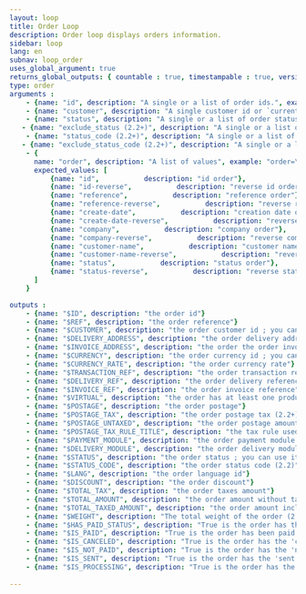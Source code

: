 ```yaml
---
layout: loop
title: Order Loop
description: Order loop displays orders information.
sidebar: loop
lang: en
subnav: loop_order
uses_global_argument: true
returns_global_outputs: { countable : true, timestampable : true, versionable : false }
type: order
arguments :
    - {name: "id", description: "A single or a list of order ids.", example: "id=\"2\", id=\"1,4,7\""}
    - {name: "customer", description: "A single customer id or `current` keyword to get logged in user or `*` keyword to match all users.", example: "customer=\"2\", customer=\"current\"", default: "current"}
    - {name: "status", description: "A single or a list of order status ID or `*` keyword to match all", example: "status=\"*\", status=\"1,4,7\""}
   - {name: "exclude_status (2.2+)", description: "A single or a list of order status ID which are to be excluded from the results", example: "status=\"*\", exclude_status=\"1,4,7\""}
    - {name: "status_code (2.2+)", description: "A single or a list of order status codes or `*` keyword to match all. The valid status codes are not_paid, paid, processing, sent, canceled, or any custom status that may be defined", example: "status=\"*\", status=\"not_paid,canceled\""}
   - {name: "exclude_status_code (2.2+)", description: "A single or a list of order status codes which are to be excluded from the results. The valid status codes are not_paid, paid, processing, sent, canceled, or any custom status that may be defined", example: "exclude_status_code=\"paid,processing\""} 
    - {
      name: "order", description: "A list of values", example: "order=\"reference-reverse\"", default: "create-date-reverse",
      expected_values: [
          {name: "id",           description: "id order"},
          {name: "id-reverse",           description: "reverse id order"},
          {name: "reference",           description: "reference order"},
          {name: "reference-reverse",           description: "reverse reference order"},
          {name: "create-date",           description: "creation date order"},
          {name: "create-date-reverse",           description: "reverse creation date order"},
          {name: "company",           description: "company order"},
          {name: "company-reverse",           description: "reverse company order"},
          {name: "customer-name",           description: "customer name order"},
          {name: "customer-name-reverse",           description: "reverse customer name order"},
          {name: "status",           description: "status order"},
          {name: "status-reverse",           description: "reverse status order"}
      ]
    }

outputs :
    - {name: "$ID", description: "the order id"}
    - {name: "$REF", description: "the order reference"}
    - {name: "$CUSTOMER", description: "the order customer id ; you can use it in a <a href=\"/en/documentation/loop/customer.html\">customer loop</a>"}
    - {name: "$DELIVERY_ADDRESS", description: "the order delivery address id ; you can use it in a <a href=\"/en/documentation/loop/order_address.html\">order address loop</a>"}
    - {name: "$INVOICE_ADDRESS", description: "the order the order invoice address id ; you can use it in a <a href=\"/en/documentation/loop/order_address.html\">order address loop</a>"}
    - {name: "$CURRENCY", description: "the order currency id ; you can use it in a <a href=\"/en/documentation/loop/currency.html\">currency loop</a>"}
    - {name: "$CURRENCY_RATE", description: "the order currency rate"}
    - {name: "$TRANSACTION_REF", description: "the order transaction reference. It's usually the unique identifier shared between the e-shop and it's bank"}
    - {name: "$DELIVERY_REF", description: "the order delivery reference. It's usually use for tracking package"}
    - {name: "$INVOICE_REF", description: "the order invoice reference"}
    - {name: "$VIRTUAL", description: "the order has at least one product which is a virtual product"}
    - {name: "$POSTAGE", description: "the order postage"}
    - {name: "$POSTAGE_TAX", description: "the order postage tax (2.2+)"}
    - {name: "$POSTAGE_UNTAXED", description: "the order postage amount without tax (2.2+)"}
    - {name: "$POSTAGE_TAX_RULE_TITLE", description: "the tax rule used to get the postage tax amount (2.2+)"}
    - {name: "$PAYMENT_MODULE", description: "the order payment module id ; you can use it in a <a href=\"/en/documentation/loop/module.html\">module loop</a>"}
    - {name: "$DELIVERY_MODULE", description: "the order delivery module id ; you can use it in a <a href=\"/en/documentation/loop/module.html\">module loop</a>"}
    - {name: "$STATUS", description: "the order status ; you can use it in a <a href=\"/en/documentation/loop/order_status.html\">order status loop</a>"}
    - {name: "$STATUS_CODE", description: "the order status code (2.2)"}
    - {name: "$LANG", description: "the order language id"}
    - {name: "$DISCOUNT", description: "the order discount"}
    - {name: "$TOTAL_TAX", description: "the order taxes amount"}
    - {name: "$TOTAL_AMOUNT", description: "the order amount without taxes"}
    - {name: "$TOTAL_TAXED_AMOUNT", description: "the order amount including taxes"}
    - {name: "$WEIGHT", description: "The total weight of the order (2.2+)"}
    - {name: "$HAS_PAID_STATUS", description: "True is the order has the 'paid' status, false otherwise"}
    - {name: "$IS_PAID", description: "True is the order has been paid (whatever current status is), false otherwise"}
    - {name: "$IS_CANCELED", description: "True is the order has the 'canceled' status, false otherwise"}
    - {name: "$IS_NOT_PAID", description: "True is the order has the 'not paid' status, false otherwise"}
    - {name: "$IS_SENT", description: "True is the order has the 'sent' status, false otherwise"}
    - {name: "$IS_PROCESSING", description: "True is the order has the 'processing' status, false otherwise"}
 
---
```

